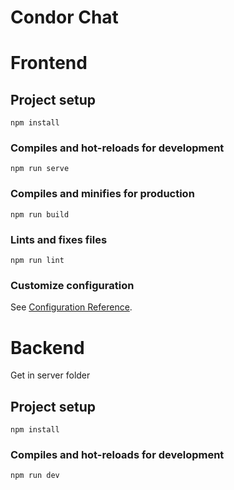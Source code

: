 # Condor Chat

# Frontend

## Project setup

```
npm install
```

### Compiles and hot-reloads for development

```
npm run serve
```

### Compiles and minifies for production

```
npm run build
```

### Lints and fixes files

```
npm run lint
```

### Customize configuration

See [Configuration Reference](https://cli.vuejs.org/config/).

# Backend

Get in server folder

## Project setup

```
npm install
```

### Compiles and hot-reloads for development

```
npm run dev
```
